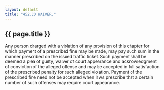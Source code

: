 ```yaml
---
layout: default 
title: "452.20 WAIVER."
---
```


{{ page.title }}
----------------

Any person charged with a violation of any provision of this chapter for
which payment of a prescribed fine may be made, may pay such sum in the
manner prescribed on the issued traffic ticket. Such payment shall be
deemed a plea of guilty, waiver of court appearance and acknowledgment
of conviction of the alleged offense and may be accepted in full
satisfaction of the prescribed penalty for such alleged violation.
Payment of the prescribed fine need not be accepted when laws prescribe
that a certain number of such offenses may require court appearance.
